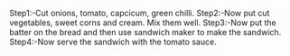 Step1:-Cut onions, tomato, capcicum, green chilli.
Step2:-Now put cut vegetables, sweet corns and cream. Mix them well.
Step3:-Now put the batter on the bread and then use sandwich maker to make the sandwich.
Step4:-Now serve the sandwich with the tomato sauce.